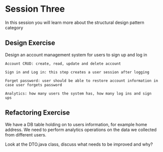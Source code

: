 
# Session Three

In this session you will learn more about the structural design pattern category

## Design Exercise
Design an account management system for users to sign up and log in

    Account CRUD: create, read, update and delete account
    
    Sign in and Log in: this step creates a user session after logging 
    
    Forget password: user should be able to restore account information in case user forgets password
    
    Analytics: how many users the system has, how many log ins and sign ups
    

## Refactoring Exercise
We have a DB table holding on to users information, for example home address. We need to perform analytics operations on the data we collected from different users.

Look at the DTO.java class, discuss what needs to be improved and why?


